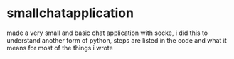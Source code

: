 # smallchatapplication
made a very small and basic chat application with socke, i did this to understand another form of python, steps are listed in the code and what it means for most of the things i wrote
